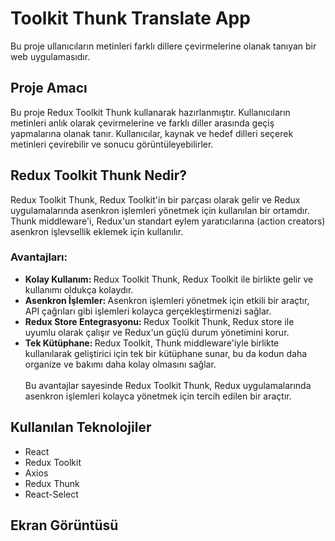 <h1>Toolkit Thunk Translate App </h1>

Bu proje ullanıcıların metinleri farklı dillere çevirmelerine olanak tanıyan bir web uygulamasıdır.

<h2> Proje Amacı </h2>

Bu proje Redux Toolkit Thunk kullanarak hazırlanmıştır. Kullanıcıların metinleri anlık olarak çevirmelerine ve farklı diller arasında geçiş yapmalarına olanak tanır. Kullanıcılar, kaynak ve hedef dilleri seçerek metinleri çevirebilir ve sonucu görüntüleyebilirler.

<h2>Redux Toolkit Thunk Nedir?</h2>

Redux Toolkit Thunk, Redux Toolkit'in bir parçası olarak gelir ve Redux uygulamalarında asenkron işlemleri yönetmek için kullanılan bir ortamdır. Thunk middleware'i, Redux'un standart eylem yaratıcılarına (action creators) asenkron işlevsellik eklemek için kullanılır.

<h3> Avantajları:</h3>
<ul>
<li><b>Kolay Kullanım: </b>Redux Toolkit Thunk, Redux Toolkit ile birlikte gelir ve kullanımı oldukça kolaydır.</li>
<li><b>Asenkron İşlemler: </b> Asenkron işlemleri yönetmek için etkili bir araçtır, API çağrıları gibi işlemleri kolayca gerçekleştirmenizi sağlar.</li>
<li><b>Redux Store Entegrasyonu: </b>Redux Toolkit Thunk, Redux store ile uyumlu olarak çalışır ve Redux'un güçlü durum yönetimini korur.</li>
<li><b>Tek Kütüphane: </b> Redux Toolkit, Thunk middleware'iyle birlikte kullanılarak geliştirici için tek bir kütüphane sunar, bu da kodun daha organize ve bakımı daha kolay olmasını sağlar.</li>
<br/>
Bu avantajlar sayesinde Redux Toolkit Thunk, Redux uygulamalarında asenkron işlemleri kolayca yönetmek için tercih edilen bir araçtır.
</ul>

<h2> Kullanılan Teknolojiler  </h2>

<ul>
<li>React</li>
<li>Redux Toolkit</li>
<li>Axios </li>
<li>Redux Thunk</li>
<li>React-Select</li>
</ul>

<h2>Ekran Görüntüsü</h2>

![]()
